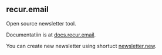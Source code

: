 ## recur.email

Open source newsletter tool.


Documentatiin is at [docs.recur.email](https://docs.recur.email).


You can create new newsletter using shortuct [newsletter.new](https://newsletter.new).
